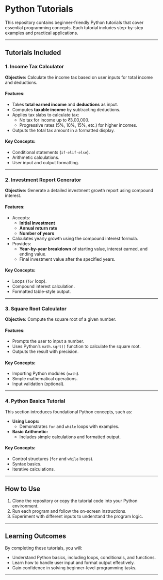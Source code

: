# Python Tutorials

This repository contains beginner-friendly Python tutorials that cover essential programming concepts. Each tutorial includes step-by-step examples and practical applications.

---

## Tutorials Included

### 1. Income Tax Calculator
**Objective:** Calculate the income tax based on user inputs for total income and deductions.

#### Features:
- Takes **total earned income** and **deductions** as input.
- Computes **taxable income** by subtracting deductions.
- Applies tax slabs to calculate tax:
  - No tax for income up to ₹3,00,000.
  - Progressive rates (5%, 10%, 15%, etc.) for higher incomes.
- Outputs the total tax amount in a formatted display.

#### Key Concepts:
- Conditional statements (`if-elif-else`).
- Arithmetic calculations.
- User input and output formatting.

---

### 2. Investment Report Generator
**Objective:** Generate a detailed investment growth report using compound interest.

#### Features:
- Accepts:
  - **Initial investment**
  - **Annual return rate**
  - **Number of years**
- Calculates yearly growth using the compound interest formula.
- Provides:
  - **Year-by-year breakdown** of starting value, interest earned, and ending value.
  - Final investment value after the specified years.

#### Key Concepts:
- Loops (`for` loop).
- Compound interest calculation.
- Formatted table-style output.

---

### 3. Square Root Calculator
**Objective:** Compute the square root of a given number.

#### Features:
- Prompts the user to input a number.
- Uses Python’s `math.sqrt()` function to calculate the square root.
- Outputs the result with precision.

#### Key Concepts:
- Importing Python modules (`math`).
- Simple mathematical operations.
- Input validation (optional).

---

### 4. Python Basics Tutorial
This section introduces foundational Python concepts, such as:
- **Using Loops:**
  - Demonstrates `for` and `while` loops with examples.
- **Basic Arithmetic:**
  - Includes simple calculations and formatted output.

#### Key Concepts:
- Control structures (`for` and `while` loops).
- Syntax basics.
- Iterative calculations.

---

## How to Use
1. Clone the repository or copy the tutorial code into your Python environment.
2. Run each program and follow the on-screen instructions.
3. Experiment with different inputs to understand the program logic.

---

## Learning Outcomes
By completing these tutorials, you will:
- Understand Python basics, including loops, conditionals, and functions.
- Learn how to handle user input and format output effectively.
- Gain confidence in solving beginner-level programming tasks.

---



